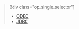 > [!div class="op_single_selector"]
> * [ODBC](../articles/hdinsight/hdinsight-connect-excel-hive-odbc-driver.md)
> * [JDBC](../articles/hdinsight/hdinsight-connect-hive-jdbc-driver.md)
> 
> 

